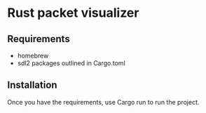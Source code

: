 # Rust packet visualizer

## Requirements
- homebrew
- sdl2 packages outlined in Cargo.toml

## Installation

Once you have the requirements, use Cargo run to run the project.
